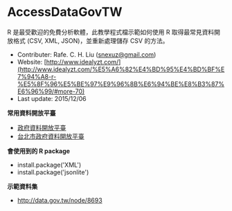 # AccessDataGovTW
R 是最受歡迎的免費分析軟體，此教學程式檔示範如何使用 R 取得最常見資料開放格式 (CSV, XML, JSON)，並重新處理儲存 CSV 的方法。
- Contributer: Rafe. C. H. Liu (snexuz@gmail.com)
- Website: [http://www.idealyzt.com/](http://www.idealyzt.com/%E5%A6%82%E4%BD%95%E4%BD%BF%E7%94%A8-r-%E5%8F%96%E5%BE%97%E9%96%8B%E6%94%BE%E8%B3%87%E6%96%99/#more-70)
- Last update: 2015/12/06 

**常用資料開放平臺**
- [政府資料開放平臺](http://data.gov.tw/)
- [台北市政府資料開放平臺](http://data.taipei/)

**會使用到的 R package**
- install.package('XML')
- install.package('jsonlite')

**示範資料集**
- http://data.gov.tw/node/8693
